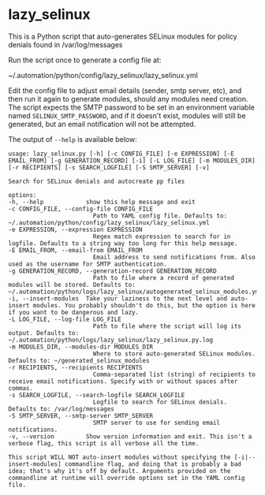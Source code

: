 # lazy_selinux

This is a Python script that auto-generates SELinux modules for policy denials found in /var/log/messages

Run the script once to generate a config file at:

~/.automation/python/config/lazy_selinux/lazy_selinux.yml

Edit the config file to adjust email details (sender, smtp server, etc), and then run it again to generate modules, should any modules need creation. The script expects the SMTP password to be set in an environment variable named `SELINUX_SMTP_PASSWORD`, and if it doesn't exist, modules will still be generated, but an email notification will not be attempted.

The output of `--help` is available below:

    usage: lazy_selinux.py [-h] [-c CONFIG_FILE] [-e EXPRESSION] [-E EMAIL_FROM] [-g GENERATION_RECORD] [-i] [-L LOG_FILE] [-m MODULES_DIR] [-r RECIPIENTS] [-s SEARCH_LOGFILE] [-S SMTP_SERVER] [-v]

    Search for SELinux denials and autocreate pp files

    options:
    -h, --help            show this help message and exit
    -c CONFIG_FILE, --config-file CONFIG_FILE
                            Path to YAML config file. Defaults to: ~/.automation/python/config/lazy_selinux/lazy_selinux.yml
    -e EXPRESSION, --expression EXPRESSION
                            Regex match expression to search for in logfile. Defaults to a string way too long for this help message.
    -E EMAIL_FROM, --email-from EMAIL_FROM
                            Email address to send notifications from. Also used as the username for SMTP authentication.
    -g GENERATION_RECORD, --generation-record GENERATION_RECORD
                            Path to file where a record of generated modules will be stored. Defaults to: ~/.automation/python/logs/lazy_selinux/autogenerated_selinux_modules.yml
    -i, --insert-modules  Take your laziness to the next level and auto-insert modules. You probably shouldn't do this, but the option is here if you want to be dangerous and lazy.
    -L LOG_FILE, --log-file LOG_FILE
                            Path to file where the script will log its output. Defaults to: ~/.automation/python/logs/lazy_selinux/lazy_selinux.py.log
    -m MODULES_DIR, --modules-dir MODULES_DIR
                            Where to store auto-generated SELinux modules. Defaults to: ~/generated_selinux_modules
    -r RECIPIENTS, --recipients RECIPIENTS
                            Comma-separated list (string) of recipients to receive email notifications. Specify with or without spaces after commas.
    -s SEARCH_LOGFILE, --search-logfile SEARCH_LOGFILE
                            Logfile to search for SELinux denials. Defaults to: /var/log/messages
    -S SMTP_SERVER, --smtp-server SMTP_SERVER
                            SMTP server to use for sending email notifications.
    -v, --version         Show version information and exit. This isn't a verbose flag, this script is all verbose all the time.

    This script WILL NOT auto-insert modules without specifying the [-i|--insert-modules] commandline flag, and doing that is probably a bad idea; that's why it's off by default. Arguments provided on the commandline at runtime will override options set in the YAML config file.
